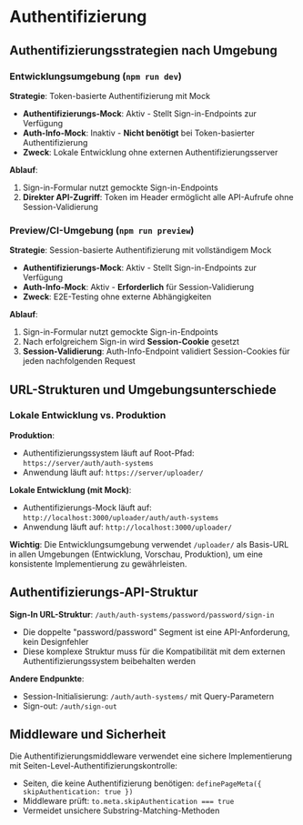 # Authentifizierung

## Authentifizierungsstrategien nach Umgebung

### Entwicklungsumgebung (`npm run dev`)

**Strategie**: Token-basierte Authentifizierung mit Mock
- **Authentifizierungs-Mock**: Aktiv - Stellt Sign-in-Endpoints zur Verfügung
- **Auth-Info-Mock**: Inaktiv - **Nicht benötigt** bei Token-basierter Authentifizierung
- **Zweck**: Lokale Entwicklung ohne externen Authentifizierungsserver

**Ablauf**:
1. Sign-in-Formular nutzt gemockte Sign-in-Endpoints
2. **Direkter API-Zugriff**: Token im Header ermöglicht alle API-Aufrufe ohne Session-Validierung

### Preview/CI-Umgebung (`npm run preview`)

**Strategie**: Session-basierte Authentifizierung mit vollständigem Mock
- **Authentifizierungs-Mock**: Aktiv - Stellt Sign-in-Endpoints zur Verfügung
- **Auth-Info-Mock**: Aktiv - **Erforderlich** für Session-Validierung
- **Zweck**: E2E-Testing ohne externe Abhängigkeiten

**Ablauf**:
1. Sign-in-Formular nutzt gemockte Sign-in-Endpoints
2. Nach erfolgreichem Sign-in wird **Session-Cookie** gesetzt
3. **Session-Validierung**: Auth-Info-Endpoint validiert Session-Cookies für jeden nachfolgenden Request

## URL-Strukturen und Umgebungsunterschiede

### Lokale Entwicklung vs. Produktion

**Produktion**:
- Authentifizierungssystem läuft auf Root-Pfad: `https://server/auth/auth-systems`
- Anwendung läuft auf: `https://server/uploader/`

**Lokale Entwicklung (mit Mock)**:
- Authentifizierungs-Mock läuft auf: `http://localhost:3000/uploader/auth/auth-systems`
- Anwendung läuft auf: `http://localhost:3000/uploader/`

**Wichtig**: Die Entwicklungsumgebung verwendet `/uploader/` als Basis-URL in allen Umgebungen (Entwicklung, Vorschau, Produktion), um eine konsistente Implementierung zu gewährleisten.

## Authentifizierungs-API-Struktur

**Sign-In URL-Struktur**: `/auth/auth-systems/password/password/sign-in`
- Die doppelte "password/password" Segment ist eine API-Anforderung, kein Designfehler
- Diese komplexe Struktur muss für die Kompatibilität mit dem externen Authentifizierungssystem beibehalten werden

**Andere Endpunkte**:
- Session-Initialisierung: `/auth/auth-systems/` mit Query-Parametern
- Sign-out: `/auth/sign-out`

## Middleware und Sicherheit

Die Authentifizierungsmiddleware verwendet eine sichere Implementierung mit Seiten-Level-Authentifizierungskontrolle:

- Seiten, die keine Authentifizierung benötigen: `definePageMeta({ skipAuthentication: true })`
- Middleware prüft: `to.meta.skipAuthentication === true`
- Vermeidet unsichere Substring-Matching-Methoden
